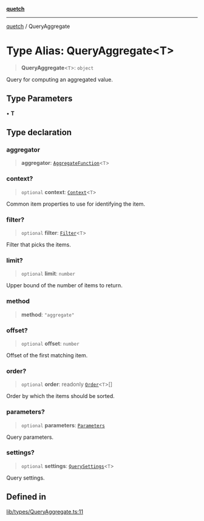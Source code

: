 [**quetch**](../README.md)

***

[quetch](../README.md) / QueryAggregate

# Type Alias: QueryAggregate\<T\>

> **QueryAggregate**\<`T`\>: `object`

Query for computing an aggregated value.

## Type Parameters

• **T**

## Type declaration

### aggregator

> **aggregator**: [`AggregateFunction`](AggregateFunction.md)\<`T`\>

### context?

> `optional` **context**: [`Context`](Context.md)\<`T`\>

Common item properties to use for identifying the item.

### filter?

> `optional` **filter**: [`Filter`](Filter.md)\<`T`\>

Filter that picks the items.

### limit?

> `optional` **limit**: `number`

Upper bound of the number of items to return.

### method

> **method**: `"aggregate"`

### offset?

> `optional` **offset**: `number`

Offset of the first matching item.

### order?

> `optional` **order**: readonly [`Order`](Order.md)\<`T`\>[]

Order by which the items should be sorted.

### parameters?

> `optional` **parameters**: [`Parameters`](Parameters.md)

Query parameters.

### settings?

> `optional` **settings**: [`QuerySettings`](QuerySettings.md)\<`T`\>

Query settings.

## Defined in

[lib/types/QueryAggregate.ts:11](https://github.com/nevoland/quetch/blob/6249acbaaaaaeed54f7d39c2e784b6176249eef9/lib/types/QueryAggregate.ts#L11)
